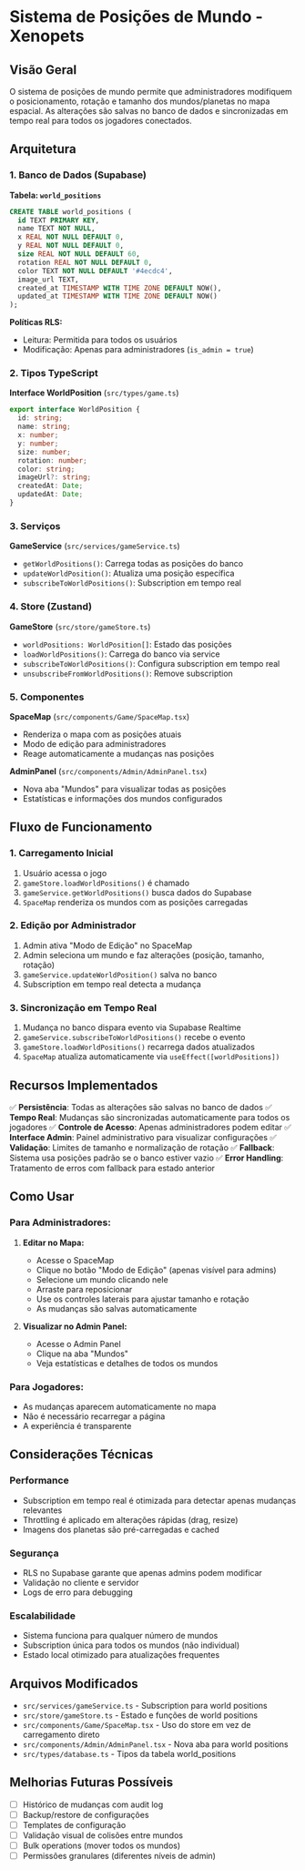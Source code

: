 # Sistema de Posições de Mundo - Xenopets

## Visão Geral

O sistema de posições de mundo permite que administradores modifiquem o posicionamento, rotação e tamanho dos mundos/planetas no mapa espacial. As alterações são salvas no banco de dados e sincronizadas em tempo real para todos os jogadores conectados.

## Arquitetura

### 1. Banco de Dados (Supabase)

**Tabela: `world_positions`**

```sql
CREATE TABLE world_positions (
  id TEXT PRIMARY KEY,
  name TEXT NOT NULL,
  x REAL NOT NULL DEFAULT 0,
  y REAL NOT NULL DEFAULT 0,
  size REAL NOT NULL DEFAULT 60,
  rotation REAL NOT NULL DEFAULT 0,
  color TEXT NOT NULL DEFAULT '#4ecdc4',
  image_url TEXT,
  created_at TIMESTAMP WITH TIME ZONE DEFAULT NOW(),
  updated_at TIMESTAMP WITH TIME ZONE DEFAULT NOW()
);
```

**Políticas RLS:**

- Leitura: Permitida para todos os usuários
- Modificação: Apenas para administradores (`is_admin = true`)

### 2. Tipos TypeScript

**Interface WorldPosition** (`src/types/game.ts`)

```typescript
export interface WorldPosition {
  id: string;
  name: string;
  x: number;
  y: number;
  size: number;
  rotation: number;
  color: string;
  imageUrl?: string;
  createdAt: Date;
  updatedAt: Date;
}
```

### 3. Serviços

**GameService** (`src/services/gameService.ts`)

- `getWorldPositions()`: Carrega todas as posições do banco
- `updateWorldPosition()`: Atualiza uma posição específica
- `subscribeToWorldPositions()`: Subscription em tempo real

### 4. Store (Zustand)

**GameStore** (`src/store/gameStore.ts`)

- `worldPositions: WorldPosition[]`: Estado das posições
- `loadWorldPositions()`: Carrega do banco via service
- `subscribeToWorldPositions()`: Configura subscription em tempo real
- `unsubscribeFromWorldPositions()`: Remove subscription

### 5. Componentes

**SpaceMap** (`src/components/Game/SpaceMap.tsx`)

- Renderiza o mapa com as posições atuais
- Modo de edição para administradores
- Reage automaticamente a mudanças nas posições

**AdminPanel** (`src/components/Admin/AdminPanel.tsx`)

- Nova aba "Mundos" para visualizar todas as posições
- Estatísticas e informações dos mundos configurados

## Fluxo de Funcionamento

### 1. Carregamento Inicial

1. Usuário acessa o jogo
2. `gameStore.loadWorldPositions()` é chamado
3. `gameService.getWorldPositions()` busca dados do Supabase
4. `SpaceMap` renderiza os mundos com as posições carregadas

### 2. Edição por Administrador

1. Admin ativa "Modo de Edição" no SpaceMap
2. Admin seleciona um mundo e faz alterações (posição, tamanho, rotação)
3. `gameService.updateWorldPosition()` salva no banco
4. Subscription em tempo real detecta a mudança

### 3. Sincronização em Tempo Real

1. Mudança no banco dispara evento via Supabase Realtime
2. `gameService.subscribeToWorldPositions()` recebe o evento
3. `gameStore.loadWorldPositions()` recarrega dados atualizados
4. `SpaceMap` atualiza automaticamente via `useEffect([worldPositions])`

## Recursos Implementados

✅ **Persistência**: Todas as alterações são salvas no banco de dados
✅ **Tempo Real**: Mudanças são sincronizadas automaticamente para todos os jogadores
✅ **Controle de Acesso**: Apenas administradores podem editar
✅ **Interface Admin**: Painel administrativo para visualizar configurações
✅ **Validação**: Limites de tamanho e normalização de rotação
✅ **Fallback**: Sistema usa posições padrão se o banco estiver vazio
✅ **Error Handling**: Tratamento de erros com fallback para estado anterior

## Como Usar

### Para Administradores:

1. **Editar no Mapa:**
   - Acesse o SpaceMap
   - Clique no botão "Modo de Edição" (apenas visível para admins)
   - Selecione um mundo clicando nele
   - Arraste para reposicionar
   - Use os controles laterais para ajustar tamanho e rotação
   - As mudanças são salvas automaticamente

2. **Visualizar no Admin Panel:**
   - Acesse o Admin Panel
   - Clique na aba "Mundos"
   - Veja estatísticas e detalhes de todos os mundos

### Para Jogadores:

- As mudanças aparecem automaticamente no mapa
- Não é necessário recarregar a página
- A experiência é transparente

## Considerações Técnicas

### Performance

- Subscription em tempo real é otimizada para detectar apenas mudanças relevantes
- Throttling é aplicado em alterações rápidas (drag, resize)
- Imagens dos planetas são pré-carregadas e cached

### Segurança

- RLS no Supabase garante que apenas admins podem modificar
- Validação no cliente e servidor
- Logs de erro para debugging

### Escalabilidade

- Sistema funciona para qualquer número de mundos
- Subscription única para todos os mundos (não individual)
- Estado local otimizado para atualizações frequentes

## Arquivos Modificados

- `src/services/gameService.ts` - Subscription para world positions
- `src/store/gameStore.ts` - Estado e funções de world positions
- `src/components/Game/SpaceMap.tsx` - Uso do store em vez de carregamento direto
- `src/components/Admin/AdminPanel.tsx` - Nova aba para world positions
- `src/types/database.ts` - Tipos da tabela world_positions

## Melhorias Futuras Possíveis

- [ ] Histórico de mudanças com audit log
- [ ] Backup/restore de configurações
- [ ] Templates de configuração
- [ ] Validação visual de colisões entre mundos
- [ ] Bulk operations (mover todos os mundos)
- [ ] Permissões granulares (diferentes níveis de admin)
